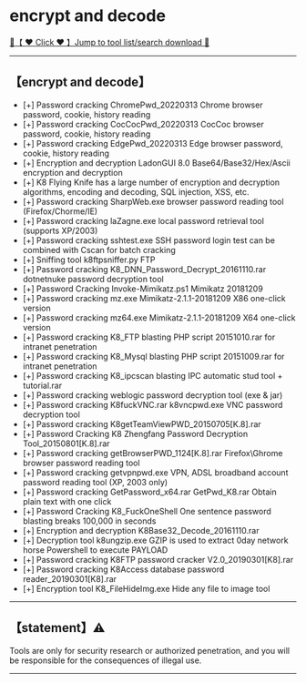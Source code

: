 # encrypt and decode

<a href="https://woodstw.github.io/docs/A ❤️ Tool download 🧰/index.md" title="✈️@PUSHHHKKK">
   🔗【 ❤️ Click ❤️ 】Jump to tool list/search download 🔎
</a>

-----------------------

## 【encrypt and decode】
- [+] Password cracking ChromePwd_20220313 Chrome browser password, cookie, history reading
- [+] Password cracking CocCocPwd_20220313 CocCoc browser password, cookie, history reading
- [+] Password cracking EdgePwd_20220313 Edge browser password, cookie, history reading
- [+] Encryption and decryption LadonGUI 8.0 Base64/Base32/Hex/Ascii encryption and decryption
- [+] K8 Flying Knife has a large number of encryption and decryption algorithms, encoding and decoding, SQL injection, XSS, etc.
- [+] Password cracking SharpWeb.exe browser password reading tool (Firefox/Chorme/IE)
- [+] Password cracking laZagne.exe local password retrieval tool (supports XP/2003)
- [+] Password cracking sshtest.exe SSH password login test can be combined with Cscan for batch cracking
- [+] Sniffing tool k8ftpsniffer.py FTP
- [+] Password cracking K8_DNN_Password_Decrypt_20161110.rar dotnetnuke password decryption tool
- [+] Password Cracking Invoke-Mimikatz.ps1 Mimikatz 20181209
- [+] Password cracking mz.exe Mimikatz-2.1.1-20181209 X86 one-click version
- [+] Password cracking mz64.exe Mimikatz-2.1.1-20181209 X64 one-click version
- [+] Password cracking K8_FTP blasting PHP script 20151010.rar for intranet penetration
- [+] Password cracking K8_Mysql blasting PHP script 20151009.rar for intranet penetration
- [+] Password cracking K8_ipcscan blasting IPC automatic stud tool + tutorial.rar
- [+] Password cracking weblogic password decryption tool (exe & jar)
- [+] Password cracking K8fuckVNC.rar k8vncpwd.exe VNC password decryption tool
- [+] Password cracking K8getTeamViewPWD_20150705[K.8].rar
- [+] Password Cracking K8 Zhengfang Password Decryption Tool_20150801[K.8].rar
- [+] Password cracking getBrowserPWD_1124[K.8].rar Firefox\Ghrome browser password reading tool
- [+] Password cracking getvpnpwd.exe VPN, ADSL broadband account password reading tool (XP, 2003 only)
- [+] Password cracking GetPassword_x64.rar GetPwd_K8.rar Obtain plain text with one click
- [+] Password Cracking K8_FuckOneShell One sentence password blasting breaks 100,000 in seconds
- [+] Encryption and decryption K8Base32_Decode_20161110.rar
- [+] Decryption tool k8ungzip.exe GZIP is used to extract 0day network horse Powershell to execute PAYLOAD
- [+] Password cracking K8FTP password cracker V2.0_20190301[K8].rar
- [+] Password cracking K8Access database password reader_20190301[K8].rar
- [+] Encryption tool K8_FileHideImg.exe Hide any file to image tool

-----------------------
## 【statement】⚠️

Tools are only for security research or authorized penetration, and you will be responsible for the consequences of illegal use.

-----------------------
